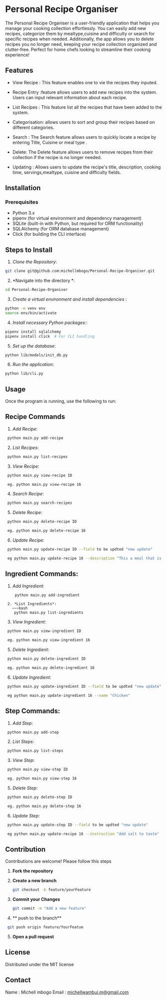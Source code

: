 # Personal Recipe Organiser
The Personal Recipe Organiser is a user-friendly application that helps you manage your cooking collection effortlessly. You can easily add new recipes, categorize them by mealtype,cuisine and difficulty or search for specific recipes when needed. Additionally, the app allows you to delete recipes you no longer need, keeping your recipe collection organized and clutter-free. Perfect for home chefs looking to streamline their cooking experience!


## Features

- View Recipe : This feature enables one to vie the recipes they inputed.


- Recipe Entry :feature allows users to add new recipes into the system. Users can input relevant information about each recipe.


- List Recipes : This feature list all the recipes that have been added to the system.
- Categorisation: allows users to sort and group their recipes based on different categories.
- Search : The Search feature allows users to quickly locate a recipe by entering Title, Cuisine or meal type .
- Delete: The Delete feature allows users to remove recipes from their collection if the recipe is no longer needed.
- Updating : Allows users to update the recipe's title, description, cooking time, servings,mealtype, cuisine and difficulty fields.

## Installation

 ### Prerequisites

- Python 3.x
- pipenv (for virtual environment and dependency management)
- SQLite (built-in with Python, but required for ORM functionality)
- SQLAlchemy (for ORM database management)
- Click (for building the CLI interface)

## Steps to Install

1. *Clone the Repository*:
~~~bash
git clone git@github.com:michellmbogo/Personal-Recipe-Organiser.git
~~~
2. *Navigate into the directory *:
~~~bash
cd Personal-Recipe-Organiser
~~~

3. *Create a virtual environment and install dependencies* :
~~~bash
python -m venv env
source env/bin/activate
~~~

4. *Install necessary Python packages:*:
~~~bash
pipenv install sqlalchemy
pipenv install click  # For CLI handling
~~~

5. *Set up the database*:
~~~bash
python lib/models/init_db.py
~~~
6. *Run the application*:
~~~bash
python lib/cli.py
~~~

## Usage
Once the program is running, use the following to run:

## Recipe Commands

 1. *Add Recipe*:
   ~~~bash
    python main.py add-recipe
~~~
 2. *List Recipes*:
   ~~~bash
    python main.py list-recipes
~~~
 3. *View Recipe*:
   ~~~bash
    python main.py view-recipe ID

    eg. python main.py view-recipe 16
~~~
 4. *Search Recipe*:
   ~~~bash
    python main.py search-recipes
~~~

 5. *Delete Recipe*:
   ~~~bash
    python main.py delete-recipe ID

    eg. python main.py delete-recipe 16
~~~

 6. *Update Recipe*:
   ~~~bash
    python main.py update-recipe ID --field to be updted "new update"

    eg python main.py update-recipe 16 --description "This a meal that is common among the masaai community in kenya"
~~~
 
 ## Ingredient Commands:
 
1. *Add Ingredient*:
   ~~~bash
    python main.py add-ingredient
~~~
 2. *List Ingredients*:
   ~~~bash
    python main.py list-ingredients
~~~
 3. *View Ingredient*:
   ~~~bash
    python main.py view-ingredient ID

    eg. python main.py view-ingredient 16
~~~
 
 5. *Delete Ingredient*:
   ~~~bash
    python main.py delete-ingredient ID

    eg. python main.py delete-ingredient 16
~~~

 6. *Update Ingredient*:
   ~~~bash
    python main.py update-ingredient ID --field to be updted "new update"

    eg python main.py update-ingredient 16 --name "Chicken"
~~~

 ## Step Commands:

 1. *Add Step*:
   ~~~bash
    python main.py add-step
~~~
 2. *List Steps*:
   ~~~bash
    python main.py list-steps
~~~
 3. *View Step*:
   ~~~bash
    python main.py view-step ID

    eg. python main.py view-step 16
~~~

 5. *Delete Step*:
   ~~~bash
    python main.py delete-step ID

    eg. python main.py delete-step 16
~~~

 6. *Update Step*:
   ~~~bash
    python main.py update-step ID --field to be updted "new update"

    eg python main.py update-recipe 16 --instruction "Add salt to taste"
~~~

 
## Contribution
Contributions are welcome! Please follow this steps
1. **Fork the repository**

2. **Create a new branch**
   ~~~bash
   git checkout -b feature/yourFeature
   ~~~
3. **Commit your Changes**
   ~~~bash
   git commit -m "Add a new feature"
   ~~~
4. ** push to the branch**
  ~~~bash
   git push origin feature/YourFeatue
   ~~~
5. **Open a pull request**

## License

Distributed under the MIT license

## Contact

Name : Michell mbogo
Email : michellwambui.m@gmail.com
